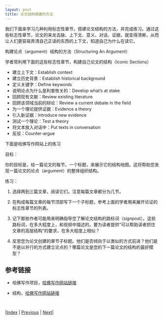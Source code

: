 ```yaml
---
layout: post
title: 论文结构搭建的方法
---
```


我们下面来学习几种利用标志性章节，搭建论文结构的方法，并完成练习。通过这些标志性章节，论文的来龙去脉、上下文、意义、对话、证据，就变得清晰，从而让人们更容易弄清自己正读的东西的上下文，知道自己为什么在读它。

构建论点（argument）结构的方法（Structuring An Argument）

学者常利用下面的这些标志性章节，构建自己论文的结构（Iconic Sections）

- 建立上下文：Establish context
- 建立历史背景：Establish historical background
- 定义关键字：Define keywords
- 说明论点为什么是利害攸关的：Develop what’s at stake
- 回顾现有文献：Review existing literature
- 回顾该领域当前的辩论：Review a current debate in the field
- 为一个理论提供证据：Evidence a theory
- 引入新证据：Introduce new evidence
- 测试一个理论：Test a theory
- 将文本放入对话中：Put texts in conversation
- 反驳：Counter-argue

下面是哈佛写作网站上的练习

目标：

你的目标是，给一篇论文的每节，一个标题，来展示它的结构地图。这将帮助您发现一篇论文的论点（argument）的整体组织结构。

练习：

1. 选择两到三篇文章，阅读它们。注意每篇文章都分为几节。

2. 在构成每篇文章的每节顶部写下一个子标题，参考上面的学者用来展开论证的标志性章节的列表。

3. 记下那些作者可能用来明确指导您了解论文结构的路标词（signpost）。这些路标词，在多大程度上，和视频中描述的，要为读者提供“可以帮助读者抓住文章的高层结构”的要求，在多大程度上相似？

4. 反思您为论文创建的章节子标题。他们是否倾向于以类似的方式前进？他们是不是以并行的方式建立论点的？哪篇论文是您的下一篇论文的结构的最好模型？

## 参考链接

- 哈佛写作项目，[哈佛写作网站链接](https://www.harvardwrites.com/)

- 结构，[哈佛写作网站链接](https://www.harvardwrites.com/structure)

<br/>

|[Index](../../) | [Previous](3-2-structure) | [Next](3-5-outline)|
